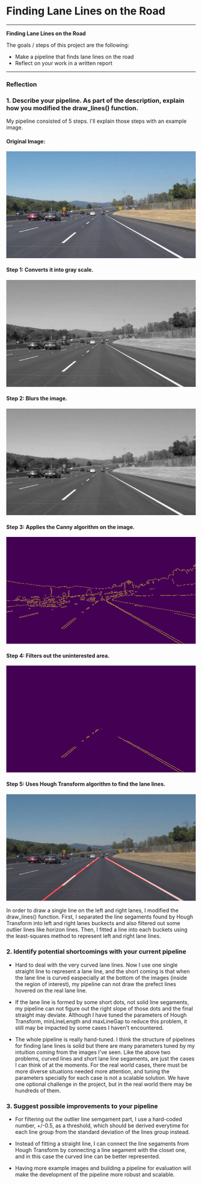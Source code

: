 # **Finding Lane Lines on the Road** 

---

**Finding Lane Lines on the Road**

The goals / steps of this project are the following:
* Make a pipeline that finds lane lines on the road
* Reflect on your work in a written report


[//]: # (Image References)

[image1]: ./writeup_images/original.jpg "Original"
[image2]: ./writeup_images/gray.jpg "Grayscale"
[image3]: ./writeup_images/blur.jpg "Blur"
[image4]: ./writeup_images/canny.jpg "Canny"
[image5]: ./writeup_images/region_of_interest.jpg "Region of interest"
[image6]: ./writeup_images/hough_lines.jpg "With hough lines"

---

### Reflection

### 1. Describe your pipeline. As part of the description, explain how you modified the draw_lines() function.

My pipeline consisted of 5 steps. I'll explain those steps with an example image.

#### **Original Image:** 
![alt text][image1]

#### **Step 1:** Converts it into gray scale.
![alt text][image2]

#### **Step 2:** Blurs the image.
![alt text][image3]

#### **Step 3:** Applies the Canny algorithm on the image.
![alt text][image4]

#### **Step 4:** Filters out the uninterested area.
![alt text][image5]

#### **Step 5:** Uses Hough Transform algorithm to find the lane lines.
![alt text][image6]


In order to draw a single line on the left and right lanes, I modified the draw_lines() function.
First, I separated the line segaments found by Hough Transform into left and right lanes buckects and also filtered out some outlier lines like horizon lines. Then, I fitted a line into each buckets using the least-squares method to represent left and right lane lines.


### 2. Identify potential shortcomings with your current pipeline

- Hard to deal with the very curved lane lines. Now I use one single straight line to represent a lane line, and the short coming is that when the lane line is curved easpecially at the bottom of the images (inside the region of interest), my pipeline can not draw the prefect lines hovered on the real lane line.

- If the lane line is formed by some short dots, not solid line segaments, my pipeline can not figure out the right slope of those dots and the final straight may deviate. Although I have tuned the parameters of Hough Transform, minLineLength and maxLineGap to reduce this problem, it still may be impacted by some cases I haven't encountered.

- The whole pipeline is really hand-tuned. I think the structure of pipelines for finding lane lines is solid but there are many parameters tuned by my intuition coming from the images I've seen. Like the above two problems, curved lines and short lane line segaments, are just the cases I can think of at the moments. For the real world cases, there must be more diverse situations needed more attention, and tuning the parameters specially for each case is not a scalable solution. We have one optional challenge in the project, but in the real world there may be hundreds of them.

### 3. Suggest possible improvements to your pipeline

- For filtering out the outlier line semgament part, I use a hard-coded number, +/-0.5, as a threshold, which should be derived everytime for each line group from the standard deviation of the lines group instead.

- Instead of fitting a straight line, I can connect the line segaments from Hough Transform by connecting a line segament with the closet one, and in this case the curved line can be better represented.

- Having more example images and building a pipeline for evaluation will make the development of the pipeline more robust and scalable.
